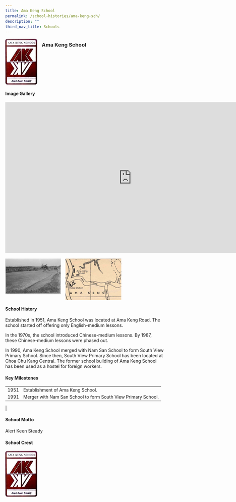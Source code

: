 ```yaml
---
title: Ama Keng School
permalink: /school-histories/ama-keng-sch/
description: ""
third_nav_title: Schools
---
```

<img align="left" style="width:20%;margin-right:15px;" src="/images/amakengsch1.png">

### **Ama Keng School**

<br clear="left">

#### **Image Gallery**
<iframe allowfullscreen="true" height="479" width="800" frameborder="0" src="https://docs.google.com/presentation/d/e/2PACX-1vQTQnNfVQADSmXDyJcAwEt7CBzmv3xpU7vF-JQ6kmmazA6L8RTgQTCPmIOoaMRHUVOvPzWxM0YnzIaR/embed?start=false&amp;loop=true&amp;delayms=5000"></iframe>
<p><a href="https://d1yxymztqoj7qn.amplifyapp.com/images/amakengsch2.jpg">  
<img align="left" style="width:35%;margin-right:15px;" src="/images/amakengsch2.jpg">
</a></p>

<p><a href="https://d1yxymztqoj7qn.amplifyapp.com/images/amakengsch3.jpg">  
<img align="left" style="width:35%;margin-right:15px;" src="/images/amakengsch3.jpg">
</a></p>

<br clear="left">

#### **School History**
Established in 1951, Ama Keng School was located at Ama Keng Road. The school started off offering only English-medium lessons.  
  
In the 1970s, the school introduced Chinese-medium lessons. By 1987, these Chinese-medium lessons were phased out.  
  
In 1990, Ama Keng School merged with Nam San School to form South View Primary School. Since then, South View Primary School has been located at Choa Chu Kang Central. The former school building of Ama Keng School has been used as a hostel for foreign workers.

#### **Key Milestones**

|  |  |
|:---:|---|
| 1951 | Establishment of Ama Keng School. |
| 1991 | Merger with Nam San School to form South View Primary School. |
|

#### **School Motto**
Alert Keen Steady

#### **School Crest**
<img align="left" style="width:20%;margin-right:15px;" src="/images/amakengsch1.png">

<br clear="left">

